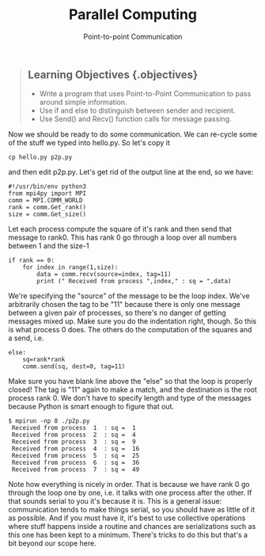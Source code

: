 ﻿---
layout: page
title: Parallel Computing
subtitle: Point-to-point Communication
minutes: 20
---
> ## Learning Objectives {.objectives}
>
> * Write a program that uses Point-to-Point Communication to pass around simple information.
> * Use if and else to distinguish between sender and recipient.
> * Use Send() and Recv() function calls for message passing.

Now we should be ready to do some communication. We can re-cycle some of the stuff we typed into hello.py. So let's copy it

~~~ {.python}
cp hello.py p2p.py
~~~

and then edit p2p.py. Let's get rid of the output line at the end, so we have:

~~~ {.python}
#!/usr/bin/env python3
from mpi4py import MPI
comm = MPI.COMM_WORLD
rank = comm.Get_rank()
size = comm.Get_size()
~~~

Let each process compute the square of it's rank and then send that message to rank0. This has rank 0 go through a loop over all numbers between 1 and the size-1

~~~ {.python}
if rank == 0:
    for index in range(1,size):
        data = comm.recv(source=index, tag=11)
        print (" Received from process ",index," : sq = ",data)
~~~

We're specifying the "source" of the message to be the loop index. We've arbitrarily chosen the tag to be "11" because there is only one message between a given pair of processes, so there's no danger of getting messages mixed up. Make sure you do the indentation right, though.  So this is what process 0 does. The others do the computation of the squares and a send, i.e. 

~~~ {.python}
else:
    sq=rank*rank
    comm.send(sq, dest=0, tag=11)
~~~

Make sure you have blank line above the "else" so that the loop is properly closed!  The tag is "11" again to make a match, and the destination is the root process rank 0. We don't have to specify length and type of the messages because Python is smart enough to figure that out.

~~~ {.python}
$ mpirun -np 8 ./p2p.py
 Received from process  1  : sq =  1
 Received from process  2  : sq =  4
 Received from process  3  : sq =  9
 Received from process  4  : sq =  16
 Received from process  5  : sq =  25
 Received from process  6  : sq =  36
 Received from process  7  : sq =  49
~~~

Note how everything is nicely in order. That is because we have rank 0 go through the loop one by one, i.e. it talks with one process after the other. If that sounds serial to you it's because it is. This is a general issue: communication tends to make things serial, so you should have as little of it as possible. And if you must have it, it's best to use collective operations where stuff happens inside a routine and chances are serializations such as this one has been kept to a minimum. There's tricks to do this but that's a bit beyond our scope here.
